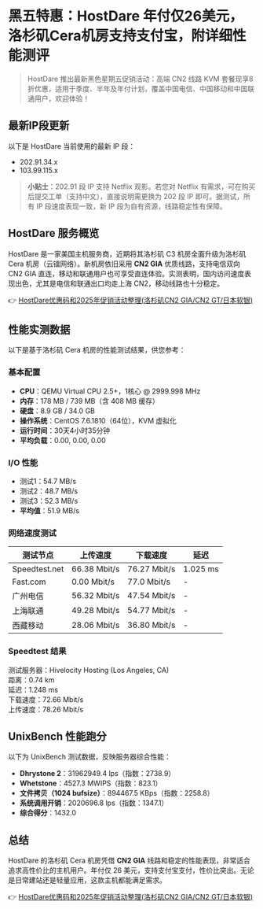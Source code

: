 # 黑五特惠：HostDare 年付仅26美元，洛杉矶Cera机房支持支付宝，附详细性能测评

> HostDare 推出最新黑色星期五促销活动：高端 CN2 线路 KVM 套餐现享8折优惠，适用于季度、半年及年付计划，覆盖中国电信、中国移动和中国联通用户，欢迎体验！

## 最新IP段更新

以下是 HostDare 当前使用的最新 IP 段：  
- 202.91.34.x  
- 103.99.115.x  

> **小贴士**：202.91 段 IP 支持 Netflix 观影。若您对 Netflix 有需求，可在购买后提交工单（支持中文），直接说明需更换为 202 段 IP 即可。据测试，所有 IP 段速度表现一致，新 IP 段为自有资源，线路稳定性有保障。

## HostDare 服务概览

HostDare 是一家美国主机服务商，近期将其洛杉矶 C3 机房全面升级为洛杉矶 Cera 机房（云镭网络）。新机房依旧采用 **CN2 GIA** 优质线路，支持电信双向 CN2 GIA 直连，移动和联通用户也可享受直连体验。实测表明，国内访问速度表现出色，尤其是电信和联通出口均走上海 CN2，移动线路也十分稳定。

👉 [HostDare优惠码和2025年促销活动整理(洛杉矶CN2 GIA/CN2 GT/日本软银)](https://bit.ly/hostdare)

## 性能实测数据

以下是基于洛杉矶 Cera 机房的性能测试结果，供您参考：

### 基本配置
- **CPU**：QEMU Virtual CPU 2.5+，1核心 @ 2999.998 MHz  
- **内存**：178 MB / 739 MB（含 408 MB 缓存）  
- **硬盘**：8.9 GB / 34.0 GB  
- **操作系统**：CentOS 7.6.1810（64位），KVM 虚拟化  
- **运行时间**：30天4小时35分钟  
- **平均负载**：0.00, 0.00, 0.00  

### I/O 性能
- 测试1：54.7 MB/s  
- 测试2：48.7 MB/s  
- 测试3：52.3 MB/s  
- **平均值**：51.9 MB/s  

### 网络速度测试
| 测试节点         | 上传速度     | 下载速度     | 延迟       |
|------------------|--------------|--------------|------------|
| Speedtest.net    | 66.38 Mbit/s | 76.27 Mbit/s | 1.025 ms  |
| Fast.com         | 0.00 Mbit/s  | 77.0 Mbit/s  | -         |
| 广州电信         | 56.32 Mbit/s | 47.54 Mbit/s | -         |
| 上海联通         | 49.28 Mbit/s | 54.77 Mbit/s | -         |
| 西藏移动         | 28.06 Mbit/s | 36.80 Mbit/s | -         |

### Speedtest 结果

测试服务器：Hivelocity Hosting (Los Angeles, CA)  
距离：0.74 km  
延迟：1.248 ms  
下载速度：72.66 Mbit/s  
上传速度：78.26 Mbit/s  

## UnixBench 性能跑分

以下为 UnixBench 测试数据，反映服务器综合性能：  
- **Dhrystone 2**：31962949.4 lps（指数：2738.9）  
- **Whetstone**：4527.3 MWIPS（指数：823.1）  
- **文件拷贝（1024 bufsize）**：894467.5 KBps（指数：2258.8）  
- **系统调用开销**：2020696.8 lps（指数：1347.1）  
- **综合得分**：1432.0  

## 总结

HostDare 的洛杉矶 Cera 机房凭借 **CN2 GIA** 线路和稳定的性能表现，非常适合追求高性价比的主机用户。年付仅 26 美元，支持支付宝支付，性价比突出。无论是日常建站还是轻量应用，这款主机都能满足需求。

👉 [HostDare优惠码和2025年促销活动整理(洛杉矶CN2 GIA/CN2 GT/日本软银)](https://bit.ly/hostdare)